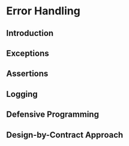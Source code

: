 <link rel="stylesheet" href="{{baseUrl}}/css/textbook.css">

<div class="website-content">

<div id="main">

# Error Handling

## Introduction

<include src="introduction/what/print.md" />

## Exceptions

<include src="exceptions/what/print.md" />
<include src="exceptions/how/print.md" />
<include src="exceptions/when/print.md" />

## Assertions

<include src="assertions/what/print.md" />
<include src="assertions/how/print.md" />
<include src="assertions/when/print.md" />

## Logging

<include src="logging/what/print.md" />
<include src="logging/how/print.md" />

## Defensive Programming

<include src="defensiveProgramming/what/print.md" />
<include src="defensiveProgramming/compulsoryAssociations/print.md" />
<include src="defensiveProgramming/1to1Associations/print.md" />
<include src="defensiveProgramming/referentialIntegrity/print.md" />
<include src="defensiveProgramming/when/print.md" />

## Design-by-Contract Approach

<include src="designByContract/what/print.md" />

</div>

</div>
